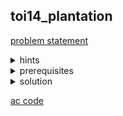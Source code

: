 ## toi14_plantation
[problem statement](https://programming.in.th/tasks/toi14_plantation)

<details>
  <summary>hints</summary>
  <ul>
    <details>
      <summary>hint 1</summary>
      <p>การจะ check ว่าได้มาตรฐานไหมเราแค่ต้อง check ว่าระยะปลายกิ่งที่ <em>น้อยสุด</em> ระหว่าง 2 คู่ต้นไม้ใดๆ นั้น $≥d$ ?</p>
    </details>
    <details>
      <summary>hint 1.5</summary>
      <p>closest pair of points</p>
    </details>
  </ul>
</details>

<details>
  <summary>prerequisites</summary>
  <ul>
    <li>closest pair of points <a href="https://www.youtube.com/watch?v=l8ANAELnbPg">(200) Closest Pair of Points | Coding Live! - YouTube</a></li>
  </ul>
</details>

<details>
  <summary>solution</summary>
  <p>เราไม่จำเป็นต้อง check ระยะทางทุกคู่ แค่หาระยะที่น้อยที่สุดแล้ว check ก็เพียงพอแล้ว. ทำให้เราได้ปัญหาก็คือการหา closest pair of point ซึ่งในที่นี้เราจะแก้โดยใช้ divide and conquer ใน $\leq O(Nlog^2N)$</p>
  <ins>-Divide and conquer-</ins>
  <p>เราจะแบ่งแยกย่อยปัญหาไปเรื่อยๆ จนกว่าเราจะรู้คำตอบย่อยของปัญหานั้น (base case) โดยเราจะใช้ recursive function ในตอนแรกเรามีพิกัด $(x, y)$ อยู่ทั้งหมด $N$ จุด เราจะแบ่งเป็นปัญหาย่อยที่มีขนาด $N/2$ เป็น 2 ปัญหาแบ่งเป็นฝั่งซ้ายและฝั่งขวา แต่ละปัญหาขนาด $N/2$ ก็จะแบ่งเป็นปัญหาขนาด $N/4$ แล้วก็แบ่งไปเรื่อยๆจนกว่าจะรู้คำตอบได้เลย ในที่นี้เราให้คือมีจุดแค่สองจุดหรือจุดเดียว แล้วหลังจากที่ได้คำตอบเราจะนำปัญหาย่อยมารวมเป็นปัญหาใหญ่ที่แยกมาจาก เช่น หากเราได้คำตอบของปัญหาขนาด $X$ เราจะนำมาใช้เพื่อหาคำตอบของปัญหาขนาด $2X$.</p>
  <p align="center"><img width="600" src="https://github.com/user-attachments/assets/33d7fd3e-8dc8-4231-b12e-171974cb4168" /></p> <!-- IMG_2043.jpeg -->
  <p>ในการแบ่งจุดเราจะแบ่งตามพิกัดแกน $X$ โดยแบ่งทางซ้ายไปครึ่งนึง และทางขวาอีกครึ่ง. ดังนั้นตอนเริ่มเราจะ sort พิกัด $(x, y)$ ตาม $x$ จากน้อยมามาก (แต่ถ้า $x$ เท่า เราเรียงตาม $y$ จากน้อยมามาก). โดยให้ $l$ และ $r$ เป็น parameter ที่ระบุปัญหาย่อย $cl(l, r)$ = ระยะ Euclidean ที่ใกล้ที่สุดระหว่างจุดที่มี index อยู่ในช่วง $[l, r]$ (หลัง sort).</p>
  <ul>
    <li>คำตอบ = min({คำตอบซ้าย, คำตอบขวา, [ระยะระหว่าง (จุดจากฝั่งซ้าย) และ (จุดจากฝั่งขวา) ที่น้อยที่สุด]})</li>
    <li>$cl(l, r) = min(\{cl(l, \lfloor (l+r)/2 \rfloor), \ cl(\lfloor (l+r)/2 \rfloor + 1, r), \ d(l, r)\})$</li>
    <li>$d(l, r) \equiv$ [ระยะระหว่าง (จุดจากฝั่งซ้าย) และ (จุดจากฝั่งขวา) ที่น้อยที่สุด]</li>
  </ul><hr>
  <ins>-fast enough?-</ins>
  <p>สิ่งที่อาจจะทำให้ช้าได้คือการหา $d(l, r)$. ถ้าเราไล่ทุกคู่จะทำให้ขั้นตอนการหามี $TC$ $O((r-l+1)^2)$ ซึ่งช้าเกิน. แต่เราไม่ต้องไล่ทุกจุด เราแค่ไล่เฉพาะจุดที่อยู่ใน *แถบตรงกลาง* ก็พอ และแต่ละจุดที่อยู่ในแถบ จะมีจุดที่ระยะทางห่างจากจุดนั้นที่ $≤ \delta$ เป็น constant $$(O(1))$$ จุดเสมอ ทำให้เราสามารถหาได้ใน $O(r-l+1)$. , $\delta \equiv min(\{cl(l, \lfloor (l+r)/2 \rfloor), \ cl(\lfloor (l+r)/2 \rfloor + 1, r)\})$</p>
  <p>[การที่เราไล่จุดนอกแถบกลางทำให้ได้ระยะ $≥ \delta$ ซึ่งไม่ทำให้ได้คำตอบที่ดีขึ้น]</p>
  <p align="center"><img width="600" src="https://github.com/user-attachments/assets/faa62f98-e3db-48b5-8024-21c5373c1ce3" /></p> <!-- IMG_2049.jpeg -->
  <p>จากรูปเราได้พิสูจน์ว่าในกล่องขนาด $\delta/2 \times \delta/2$ จะมีจุดได้อย่างมากแค่ 1 จุด เพราะถ้ามีมากกว่า 1 จุดจะทำให้ $\delta$ ไม่ใช่คำตอบที่ดีที่สุดจากฝั่งซ้ายหรือขวาซึ่งจะขัดแย้งกับการที่เราหา $\delta$ มาได้. ทำให้เราสามารถไล่ check ตรงๆได้เลย โดยเราจะ sort จุดที่อยู่ใน *แถบกลาง* เรียงตามพิกัดแกน $Y$ จากน้อยมามาก (ไล่จุดจากล่างขึ้นบน) จากการพิสูจน์, แต่ละจุดจะมีจุดที่ต้อง check $≤$ 8 จุด ซึ่งเป็น constant $(O(1))$.</p>
  <p>ทำให้เราได้ $TC$ รวมเป็น $O(Nlog^2N)$</p>
  <hr>
  <details><summary><ins>Why?</ins></summary>
  <ul>
    <li>ให้ $T(N)$ เป็น function เวลาที่ขึ้นอยู่กับ $N$</li>
    <li>$base \\ case : T(1) = c$</li>
    <li>$T(N) = 2 T(N/2) + O(NlogN)$</li>
    <li>$T(N) = 2 T(N/2) + c NlogN$</li>
    <li>$T(N) = 2^2 T(N/4) + 2c (N/2)log(N/2) + c NlogN$</li>
    <li>$T(N) = 2^3 T(N/8) + 2^2 c (N/4)log(N/4) + 2c (N/2)log(N/2) + c NlogN$</li>
    <li>$T(N) = 2^{k} T(N/2^k) + 2^{k-1} c (N/2^{k-1})log(N/2^{k-1}) + \ldots + c NlogN$</li>
    <li>$k = log_2{N};$<br> $T(N) ≤ c \cdot N + (log_2{N}) \cdot c \cdot Nlog_2N$<br> $T(N) \leq O(Nlog^2N)$</li>
  </ul>
  </details>
  <p>ในตอนนี้เราสามารถหา Euclidean distance ระหว่างจุดคู่ที่สั้นสุดได้ $= cl(1, N)$. เนื่องจากมีรัศมีพุ่มไม้ $(r)$ ด้วยทำให้ระยะทางจริงๆเป็น $cl(1,N) - 2r$. หากระยะนี้ $≥ d$ ตอบ YES, หากไม่ตอบ NO</p>

  <p><strong>Bonus:</strong> ลองแก้ปัญหานี้โดยใช้ $TC ≤ O(NlogN)$ ดูครับ</p>
</details>

[ac code](./toi14_plantation.cpp)
